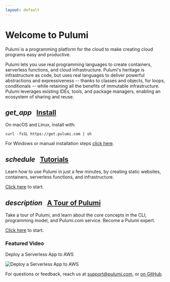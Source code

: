 ```yaml
---
layout: default
---
```


<h1>Welcome to Pulumi</h1>

Pulumi is a programming platform for the cloud to make creating cloud programs easy and productive.

Pulumi lets you use real programming languages to create containers, serverless functions, and cloud infrastructure.
Pulumi's heritage is infrastructure as code, but uses real languages to deliver powerful abstractions and expressiveness
-- thanks to classes and objects, for loops, conditionals -- while retaining all the benefits of immutable
infrastructure.  Pulumi leverages existing IDEs, tools, and package managers, enabling an ecosystem of sharing and reuse.

<div class="card-table">
    <div class="mdl-card mdl-shadow--2dp">
        <div class="mdl-card__title">
            <h2 class="mdl-card__title-text">
                <i class="material-icons">get_app</i>
                &nbsp;
                <a href="/install">Install</a>
            </h2>
        </div>
        <div class="mdl-card__supporting-text">
            <span class="card-text">
                <p>On macOS and Linux, install with:</p>
                <pre><code>curl -fsSL https://get.pulumi.com | sh</code></pre>
                <p>For Windows or manual installation steps <a href="/install">click here</a>.</p>
            </span>
        </div>
    </div>
    <div class="mdl-card mdl-shadow--2dp">
        <div class="mdl-card__title">
            <h2 class="mdl-card__title-text">
                <i class="material-icons">schedule</i>
                &nbsp;
                <a href="/quickstart">Tutorials</a>
            </h2>
        </div>
        <div class="mdl-card__supporting-text">
            <span class="card-text">
                <p>Learn how to use Pulumi in just a few minutes, by creating
                static websites, containers, serverless functions, and infrastructure.</p>
                <p><a href="/quickstart">Click here</a> to start.</p>
            </span>
        </div>
    </div>
    <div class="mdl-card mdl-shadow--2dp">
        <div class="mdl-card__title">
            <h2 class="mdl-card__title-text">
                <i class="material-icons">description</i>
                &nbsp;
                <a href="/tour">A Tour of Pulumi</a>
            </h2>
        </div>
        <div class="mdl-card__supporting-text">
            <span class="card-text">
                <p>Take a tour of Pulumi, and learn about the core concepts in the CLI, programming
                model, and Pulumi.com service.  Become a Pulumi expert.</p>
                <p><a href="/tour">Click here</a> to start.</p>
            </span>
        </div>
    </div>
</div>

<div class="card-table">
    <h3>Featured Video</h3>
    <p>Deploy a Serverless App to AWS</p>
    <script src="js/gifffer.min.js"></script>
    <img data-gifffer="/images/walkthroughs/DeployServerlessAWS.gif" title="Deploy a Serverless App to AWS">
    <script>
        window.onload = function() {
            Gifffer();
        };
    </script>
</div>

For questions or feedback, reach us at [support@pulumi.com](mailto:support@pulumi.com), or [on GitHub](
https://github.com/pulumi).
